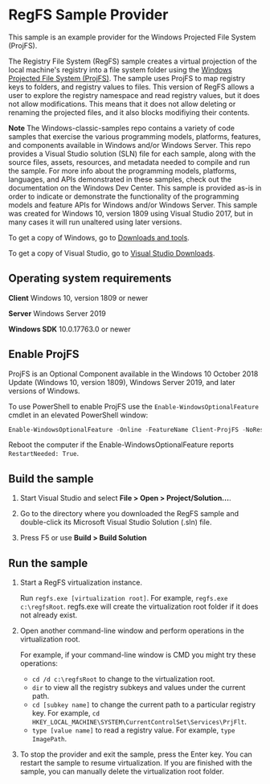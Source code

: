 # RegFS Sample Provider

This sample is an example provider for the Windows Projected File System (ProjFS).

The Registry File System (RegFS) sample creates a virtual projection of the local machine's registry into a file system folder using the [Windows Projected File System (ProjFS)](https://docs.microsoft.com/en-us/windows/desktop/projfs/projected-file-system).  The sample uses ProjFS to map registry keys to folders, and registry values to files.  This version of RegFS allows a user to explore the registry namespace and read registry values, but it does not allow modifications.  This means that it does not allow deleting or renaming the projected files, and it also blocks modifiying their contents.

**Note** The Windows-classic-samples repo contains a variety of code samples that exercise the various programming models, platforms, features, and components available in Windows and/or Windows Server. This repo provides a Visual Studio solution (SLN) file for each sample, along with the source files, assets, resources, and metadata needed to compile and run the sample. For more info about the programming models, platforms, languages, and APIs demonstrated in these samples, check out the documentation on the Windows Dev Center. This sample is provided as-is in order to indicate or demonstrate the functionality of the programming models and feature APIs for Windows and/or Windows Server. This sample was created for Windows 10, version 1809 using Visual Studio 2017, but in many cases it will run unaltered using later versions.

To get a copy of Windows, go to [Downloads and tools](http://go.microsoft.com/fwlink/p/?linkid=301696).

To get a copy of Visual Studio, go to [Visual Studio Downloads](http://go.microsoft.com/fwlink/p/?linkid=301697).

## Operating system requirements

**Client** Windows 10, version 1809 or newer

**Server** Windows Server 2019

**Windows SDK** 10.0.17763.0 or newer

## Enable ProjFS
ProjFS is an Optional Component available in the Windows 10 October 2018 Update (Windows 10, version 1809), Windows Server 2019, and later versions of Windows.

To use PowerShell to enable ProjFS use the `Enable-WindowsOptionalFeature` cmdlet in an elevated PowerShell window:

```PowerShell
Enable-WindowsOptionalFeature -Online -FeatureName Client-ProjFS -NoRestart
```

Reboot the computer if the Enable-WindowsOptionalFeature reports `RestartNeeded: True`.

## Build the sample

1. Start Visual Studio and select **File > Open > Project/Solution...**.

1. Go to the directory where you downloaded the RegFS sample and double-click its Microsoft Visual Studio Solution (.sln) file.

1. Press F5 or use **Build > Build Solution**

## Run the sample
1. Start a RegFS virtualization instance.

   Run `regfs.exe [virtualization root]`.  For example, `regfs.exe c:\regfsRoot`.  regfs.exe will create the virtualization root folder if it does not already exist.

1. Open another command-line window and perform operations in the virtualization root.

   For example, if your command-line window is CMD you might try these operations:
   * `cd /d c:\regfsRoot` to change to the virtualization root.
   * `dir` to view all the registry subkeys and values under the current path.
   * `cd [subkey name]` to change the current path to a particular registry key. For example, `cd HKEY_LOCAL_MACHINE\SYSTEM\CurrentControlSet\Services\PrjFlt`.
   * `type [value name]` to read a registry value.  For example, `type ImagePath`.

1. To stop the provider and exit the sample, press the Enter key.
   You can restart the sample to resume virtualization.
   If you are finished with the sample, you can manually delete the virtualization root folder.
